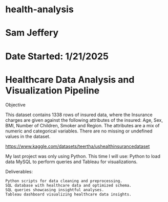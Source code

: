 # health-analysis
# Sam Jeffery

# Date Started: 1/21/2025

# Healthcare Data Analysis and Visualization Pipeline



Objective

This dataset contains 1338 rows of insured data, where the Insurance charges are given against the following attributes of the insured: Age, Sex, BMI, Number of Children, Smoker and Region. The attributes are a mix of numeric and categorical variables. There are no missing or undefined values in the dataset. 

https://www.kaggle.com/datasets/teertha/ushealthinsurancedataset

My last project was only using Python. This time I will use:
Python to load data
MySQL to perform queries
and Tableau for visualizations.


Deliverables:

    Python scripts for data cleaning and preprocessing.
    SQL database with healthcare data and optimized schema.
    SQL queries showcasing insightful analyses.
    Tableau dashboard visualizing healthcare data insights.